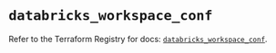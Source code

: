 # `databricks_workspace_conf`

Refer to the Terraform Registry for docs: [`databricks_workspace_conf`](https://registry.terraform.io/providers/databricks/databricks/1.33.0/docs/resources/workspace_conf).
